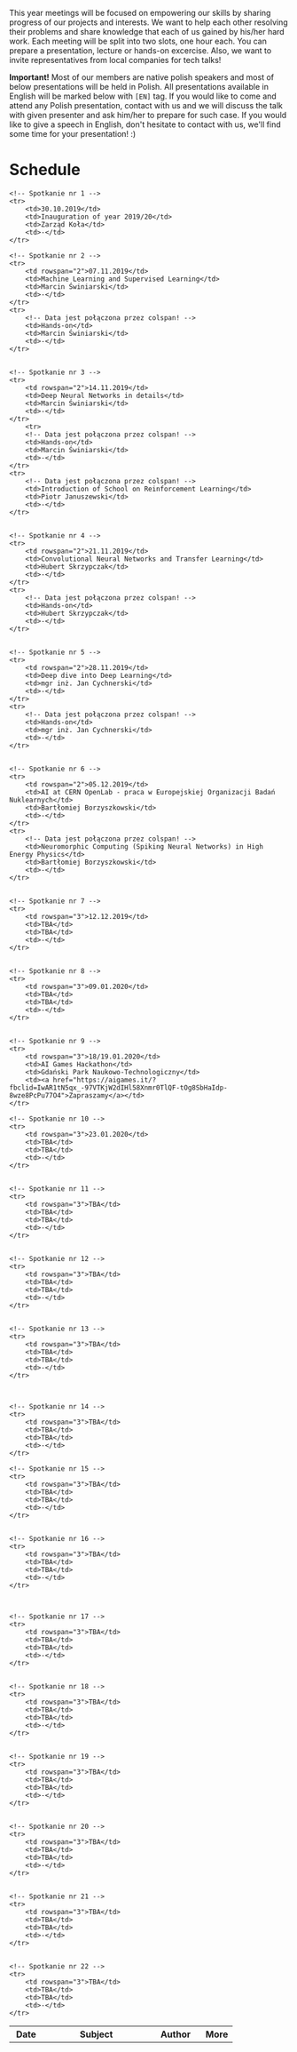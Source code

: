 This year meetings will be focused on empowering our skills by sharing progress of our projects and interests.
 We want to help each other resolving their problems and share knowledge that each of us gained by his/her hard work.
 Each meeting will be split into two slots, one hour each. You can prepare a presentation, lecture or hands-on
 excercise. Also, we want to invite representatives from local companies for tech talks!

**Important!** Most of our members are native polish speakers and most of below presentations will be held in Polish.
 All presentations available in English will be marked below with `[EN]` tag. If you would like to come and attend
 any Polish presentation, contact with us and we will discuss the talk with given presenter and ask him/her to prepare
 for such case. If you would like to give a speech in English, don't hesitate to contact with us, we'll find some time
 for your presentation! :)

# Schedule

<table>
    <tr>
        <th style="width:15%;">Date</th>
        <th style="width:48%;">Subject</th>
        <th style="width:23%;">Author</th>
        <th style="width:14%;">More</th>
    </tr>

    <!-- Spotkanie nr 1 -->
    <tr>
        <td>30.10.2019</td>
        <td>Inauguration of year 2019/20</td>
        <td>Zarząd Koła</td>
        <td>-</td>
    </tr>

    <!-- Spotkanie nr 2 -->
    <tr>
        <td rowspan="2">07.11.2019</td>
        <td>Machine Learning and Supervised Learning</td>
        <td>Marcin Świniarski</td>
        <td>-</td>
    </tr>
    <tr>
        <!-- Data jest połączona przez colspan! -->
        <td>Hands-on</td>
        <td>Marcin Świniarski</td>
        <td>-</td>
    </tr>


    <!-- Spotkanie nr 3 -->
    <tr>
        <td rowspan="2">14.11.2019</td>
        <td>Deep Neural Networks in details</td>
        <td>Marcin Świniarski</td>
        <td>-</td>
    </tr>
	    <tr>
        <!-- Data jest połączona przez colspan! -->
        <td>Hands-on</td>
        <td>Marcin Świniarski</td>
		<td>-</td>
    </tr>
    <tr>
        <!-- Data jest połączona przez colspan! -->
        <td>Introduction of School on Reinforcement Learning</td>
        <td>Piotr Januszewski</td>
		<td>-</td>
    </tr>


    <!-- Spotkanie nr 4 -->
    <tr>
        <td rowspan="2">21.11.2019</td>
        <td>Convolutional Neural Networks and Transfer Learning</td>
        <td>Hubert Skrzypczak</td>
        <td>-</td>
    </tr>
    <tr>
        <!-- Data jest połączona przez colspan! -->
        <td>Hands-on</td>
        <td>Hubert Skrzypczak</td>
        <td>-</td>
    </tr>


    <!-- Spotkanie nr 5 -->
    <tr>
        <td rowspan="2">28.11.2019</td>
        <td>Deep dive into Deep Learning</td>
        <td>mgr inż. Jan Cychnerski</td>
        <td>-</td>
    </tr>
    <tr>
        <!-- Data jest połączona przez colspan! -->
        <td>Hands-on</td>
        <td>mgr inż. Jan Cychnerski</td>
        <td>-</td>
    </tr>


    <!-- Spotkanie nr 6 -->
    <tr>
        <td rowspan="2">05.12.2019</td>
        <td>AI at CERN OpenLab - praca w Europejskiej Organizacji Badań Nuklearnych</td>
        <td>Bartłomiej Borzyszkowski</td>
        <td>-</td>
    </tr>
    <tr>
        <!-- Data jest połączona przez colspan! -->
        <td>Neuromorphic Computing (Spiking Neural Networks) in High Energy Physics</td>
        <td>Bartłomiej Borzyszkowski</td>
        <td>-</td>
    </tr>


    <!-- Spotkanie nr 7 -->
    <tr>
        <td rowspan="3">12.12.2019</td>
        <td>TBA</td>
		<td>TBA</td>
        <td>-</td>
    </tr>


    <!-- Spotkanie nr 8 -->
    <tr>
        <td rowspan="3">09.01.2020</td>
        <td>TBA</td>
		<td>TBA</td>
        <td>-</td>
    </tr>


    <!-- Spotkanie nr 9 -->
    <tr>
        <td rowspan="3">18/19.01.2020</td>
        <td>AI Games Hackathon</td>
		<td>Gdański Park Naukowo-Technologiczny</td>
        <td><a href="https://aigames.it/?fbclid=IwAR1tN5qx_-97VTKjW2dIHl58Xnmr0TlQF-tOg8SbHaIdp-8wze8PcPu77O4">Zapraszamy</a></td>
    </tr>

    <!-- Spotkanie nr 10 -->
    <tr>
        <td rowspan="3">23.01.2020</td>
        <td>TBA</td>
		<td>TBA</td>
        <td>-</td>
    </tr>


    <!-- Spotkanie nr 11 -->
    <tr>
        <td rowspan="3">TBA</td>
        <td>TBA</td>
		<td>TBA</td>
        <td>-</td>
    </tr>


    <!-- Spotkanie nr 12 -->
    <tr>
        <td rowspan="3">TBA</td>
        <td>TBA</td>
		<td>TBA</td>
        <td>-</td>
    </tr>


    <!-- Spotkanie nr 13 -->
    <tr>
        <td rowspan="3">TBA</td>
        <td>TBA</td>
		<td>TBA</td>
        <td>-</td>
    </tr>



    <!-- Spotkanie nr 14 -->
    <tr>
        <td rowspan="3">TBA</td>
        <td>TBA</td>
		<td>TBA</td>
        <td>-</td>
    </tr>

    <!-- Spotkanie nr 15 -->
    <tr>
        <td rowspan="3">TBA</td>
        <td>TBA</td>
		<td>TBA</td>
        <td>-</td>
    </tr>


    <!-- Spotkanie nr 16 -->
    <tr>
        <td rowspan="3">TBA</td>
        <td>TBA</td>
		<td>TBA</td>
        <td>-</td>
    </tr>



    <!-- Spotkanie nr 17 -->
    <tr>
        <td rowspan="3">TBA</td>
        <td>TBA</td>
		<td>TBA</td>
        <td>-</td>
    </tr>


    <!-- Spotkanie nr 18 -->
    <tr>
        <td rowspan="3">TBA</td>
        <td>TBA</td>
		<td>TBA</td>
        <td>-</td>
    </tr>


    <!-- Spotkanie nr 19 -->
    <tr>
        <td rowspan="3">TBA</td>
        <td>TBA</td>
		<td>TBA</td>
        <td>-</td>
    </tr>


    <!-- Spotkanie nr 20 -->
    <tr>
        <td rowspan="3">TBA</td>
        <td>TBA</td>
		<td>TBA</td>
        <td>-</td>
    </tr>


    <!-- Spotkanie nr 21 -->
    <tr>
        <td rowspan="3">TBA</td>
        <td>TBA</td>
		<td>TBA</td>
        <td>-</td>
    </tr>


    <!-- Spotkanie nr 22 -->
    <tr>
        <td rowspan="3">TBA</td>
        <td>TBA</td>
		<td>TBA</td>
        <td>-</td>
    </tr>

</table>

